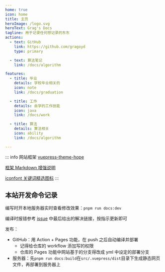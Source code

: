 ```yaml
---
home: true
icon: home
title: 主页
heroImage: /logo.svg
heroText: Grag's Docs
tagline: 用于记录任何想记录的东东
actions:
  - text: GitHub
    link: https://github.com/gragoyd
    type: primary

  - text: 算法笔记
    link: /docs/algorithm

features:
  - title: 毕业
    details: 学校毕业相关的
    icon: note
    link: /docs/graduation

  - title: 工作
    details: 自学的工作技能
    icon: java
    link: /docs/work

  - title: 算法
    details: 算法相关
    icon: ability
    link: /docs/algorithm

---
```


::: info 网站框架
[vuepress-theme-hope](https://theme-hope.vuejs.press/zh/)

[框架 Markdown 增强说明](https://theme-hope.vuejs.press/zh/cookbook/markdown/)

[iconfont 关键词精选图标](https://theme-hope.vuejs.press/zh/guide/interface/icon.html)
:::

## 本站开发命令记录

编写时开本地服务器实时查看修改效果：`pnpm run docs:dev`

编译时报错参考 [issue](https://github.com/vuepress-theme-hope/vuepress-theme-hope/issues/2743) 中最后给出的解决链接，按指示更新即可

发布：

- GitHub：用 Action + Pages 功能，在 push 之后自动编译并部署
  - 记得给仓库的 workflow 添加写的权限
  - 仓库的 Pages 功能中网站基于的分支得改成 yml 中设定的部署分支
- 服务器：先`pnpm run docs:build`在`src/.vuepress/dist`目录下生成静态网页文件，再部署到服务器上
